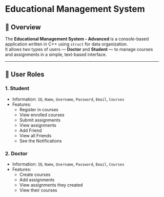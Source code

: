# Educational Management System

## 📌 Overview
The **Educational Management System - Advanced** is a console-based application written in C++ using `struct` for data organization.  
It allows two types of users — **Doctor** and **Student** — to manage courses and assignments in a simple, text-based interface.

---

## 👤 User Roles

### **1. Student**
- Information: `ID`, `Name`, `Username`, `Password`, `Email`, `Courses`
- Features:
  - Register in courses
  - View enrolled courses
  - Submit assignments
  - View assignments
  - Add Friend
  - View all Friends
  - See the Notifications

### **2. Doctor**
- Information: `ID`, `Name`, `Username`, `Password`, `Email`, `Courses`
- Features:
  - Create courses
  - Add assignments
  - View assignments they created
  - View their courses
